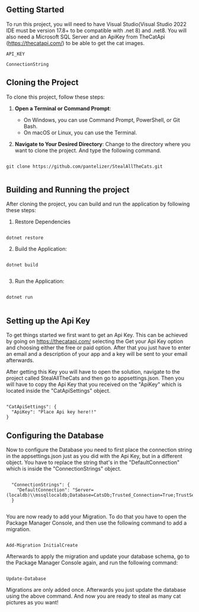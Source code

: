 
## Getting Started

To run this project, you will need to have Visual Studio(Visual Studio 2022 IDE must be version 17.8+ to be compatible with .net 8) and .net8. You will also need a Microsoft SQL Server and an ApiKey from TheCatApi (https://thecatapi.com/) to be able to get the cat images.

`API_KEY`

`ConnectionString`


## Cloning the Project

To clone this project, follow these steps:

1. **Open a Terminal or Command Prompt**:
   - On Windows, you can use Command Prompt, PowerShell, or Git Bash.
   - On macOS or Linux, you can use the Terminal.

2. **Navigate to Your Desired Directory**:
   Change to the directory where you want to clone the project. And type the following command.

```

git clone https://github.com/pantelizer/StealAllTheCats.git


```
   


## Building and Running the project

After cloning the project, you can build and run the application by following these steps:

1. Restore Dependencies

```

dotnet restore

```

2. Build the Application:

```

dotnet build


```
3. Run the Application:

```

dotnet run


```

## Setting up the Api Key

To get things started we first want to get an Api Key. This can be achieved by going on https://thecatapi.com/ selecting the Get your Api Key option and choosing either the free or paid option. After that you just have to enter an email and a description of your app and a key will be sent to your email afterwards.


After getting this Key you will have to open the solution, navigate to the project called StealAllTheCats and then go to appsettings.json. Then you will have to copy the Api Key that you received on the "ApiKey" which is located inside the "CatApiSettings" object.

```

"CatApiSettings": {
  "ApiKey": "Place Api key here!!"
}

```



## Configuring the Database


Now to configure the Database you need to first place the connection string in the appsettings.json just as you did with the Api Key, but in a different object. You have to replace the string that's in the "DefaultConnection" which is inside the "ConnectionStrings" object.

```

  "ConnectionStrings": {
    "DefaultConnection": "Server=(localdb)\\mssqllocaldb;Database=CatsDb;Trusted_Connection=True;TrustServerCertificate=True;"
  }


```

You are now ready to add your Migration. To do that you have to open the Package Manager Console, and then use the following command to add a migration.
```

Add-Migration InitialCreate

```


Afterwards to apply the migration and update your database schema, go to the Package Manager Console again, and run the following command:

```

Update-Database

```

Migrations are only added once. Afterwards you just update the database using the above command.
And now you are ready to steal as many cat pictures as you want!